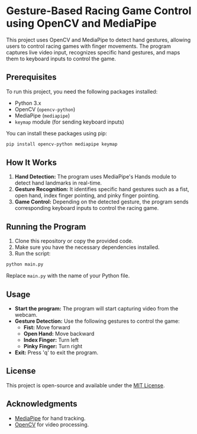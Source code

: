 # Gesture-Based Racing Game Control using OpenCV and MediaPipe

This project uses OpenCV and MediaPipe to detect hand gestures, allowing users to control racing games with finger movements. The program captures live video input, recognizes specific hand gestures, and maps them to keyboard inputs to control the game.

## Prerequisites

To run this project, you need the following packages installed:

- Python 3.x
- OpenCV (`opencv-python`)
- MediaPipe (`mediapipe`)
- `keymap` module (for sending keyboard inputs)

You can install these packages using pip:

```sh
pip install opencv-python mediapipe keymap
```

## How It Works

1. **Hand Detection:** The program uses MediaPipe's Hands module to detect hand landmarks in real-time.
2. **Gesture Recognition:** It identifies specific hand gestures such as a fist, open hand, index finger pointing, and pinky finger pointing.
3. **Game Control:** Depending on the detected gesture, the program sends corresponding keyboard inputs to control the racing game.

## Running the Program

1. Clone this repository or copy the provided code.
2. Make sure you have the necessary dependencies installed.
3. Run the script:

```sh
python main.py
```

Replace `main.py` with the name of your Python file.

## Usage

- **Start the program:** The program will start capturing video from the webcam.
- **Gesture Detection:** Use the following gestures to control the game:
  - **Fist:** Move forward
  - **Open Hand:** Move backward
  - **Index Finger:** Turn left
  - **Pinky Finger:** Turn right
- **Exit:** Press 'q' to exit the program.

## License

This project is open-source and available under the [MIT License](LICENSE).

## Acknowledgments

- [MediaPipe](https://mediapipe.dev/) for hand tracking.
- [OpenCV](https://opencv.org/) for video processing.